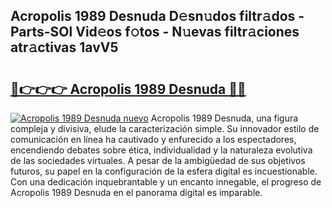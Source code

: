 ## Acropolis 1989 Desnuda D𝚎sn𝚞dos filtr𝚊dos - Parts-SOl Vid𝚎os f𝚘tos - N𝚞evas filtr𝚊ciones atr𝚊ctivas 1avV5

# <h2><a href="http://mbdhaw.tromn.icu/?c=Acropolis+1989+Desnuda">🔗👉👉👉 Acropolis 1989 Desnuda 🔗🔗</a></h2>

[![Acropolis 1989 Desnuda nuevo](https://i.imgur.com/pEAQMta.gif)](http://mbdhaw.tromn.icu/?c=Acropolis+1989+Desnuda)
Acropolis 1989 Desnuda, una figura compleja y divisiva, elude la caracterización simple. Su innovador estilo de comunicación en línea ha cautivado y enfurecido a los espectadores, encendiendo debates sobre ética, individualidad y la naturaleza evolutiva de las sociedades virtuales. A pesar de la ambigüedad de sus objetivos futuros, su papel en la configuración de la esfera digital es incuestionable. Con una dedicación inquebrantable y un encanto innegable, el progreso de Acropolis 1989 Desnuda en el panorama digital es imparable.
